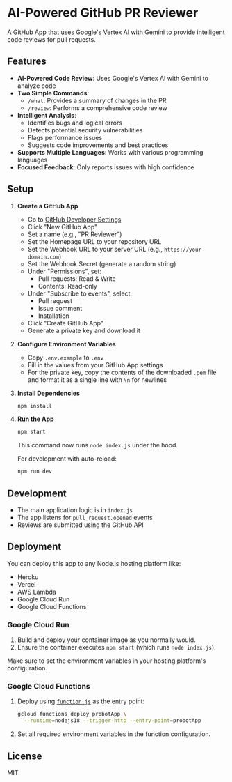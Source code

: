 # AI-Powered GitHub PR Reviewer

A GitHub App that uses Google's Vertex AI with Gemini to provide intelligent code reviews for pull requests.

## Features

- **AI-Powered Code Review**: Uses Google's Vertex AI with Gemini to analyze code
- **Two Simple Commands**:
  - `/what`: Provides a summary of changes in the PR
  - `/review`: Performs a comprehensive code review
- **Intelligent Analysis**:
  - Identifies bugs and logical errors
  - Detects potential security vulnerabilities
  - Flags performance issues
  - Suggests code improvements and best practices
- **Supports Multiple Languages**: Works with various programming languages
- **Focused Feedback**: Only reports issues with high confidence

## Setup

1. **Create a GitHub App**
   - Go to [GitHub Developer Settings](https://github.com/settings/apps)
   - Click "New GitHub App"
   - Set a name (e.g., "PR Reviewer")
   - Set the Homepage URL to your repository URL
   - Set the Webhook URL to your server URL (e.g., `https://your-domain.com`)
   - Set the Webhook Secret (generate a random string)
   - Under "Permissions", set:
     - Pull requests: Read & Write
     - Contents: Read-only
   - Under "Subscribe to events", select:
     - Pull request
     - Issue comment
     - Installation
   - Click "Create GitHub App"
   - Generate a private key and download it

2. **Configure Environment Variables**
   - Copy `.env.example` to `.env`
   - Fill in the values from your GitHub App settings
   - For the private key, copy the contents of the downloaded `.pem` file and format it as a single line with `\n` for newlines

3. **Install Dependencies**
   ```bash
   npm install
   ```

4. **Run the App**
   ```bash
   npm start
   ```
   This command now runs `node index.js` under the hood.

   For development with auto-reload:
   ```bash
   npm run dev
   ```

## Development

- The main application logic is in `index.js`
- The app listens for `pull_request.opened` events
- Reviews are submitted using the GitHub API

## Deployment

You can deploy this app to any Node.js hosting platform like:
- Heroku
- Vercel
- AWS Lambda
- Google Cloud Run
- Google Cloud Functions

### Google Cloud Run

1. Build and deploy your container image as you normally would.
2. Ensure the container executes `npm start` (which runs `node index.js`).

Make sure to set the environment variables in your hosting platform's configuration.

### Google Cloud Functions

1. Deploy using [`function.js`](function.js) as the entry point:
   ```bash
   gcloud functions deploy probotApp \
     --runtime=nodejs18 --trigger-http --entry-point=probotApp
   ```
2. Set all required environment variables in the function configuration.


## License

MIT
